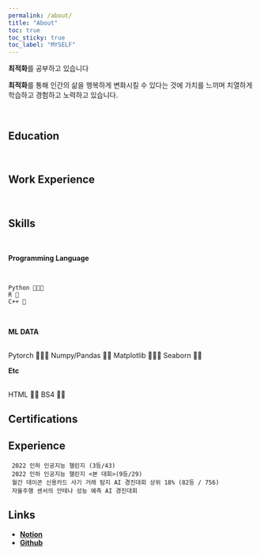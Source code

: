 ```yaml
---
permalink: /about/
title: "About"
toc: true
toc_sticky: true
toc_label: "MYSELF"
---
```


**최적화**를 공부하고 있습니다

**최적화**를 통해 인간의 삶을 행복하게 변화시킬 수 있다는 것에 가치를 느끼며 치열하게 학습하고 경험하고 노력하고 있습니다.

<br/>

## **Education**



<br/>




## **Work Experience**




<br/>





## **Skills**

<br/>

**Programming Language**

<br/>

    Python 💚💚💚
    R 💚
    C++ 💚
    
<br/>

**ML DATA**

<br/>
    Pytorch 💚💚💚
    Numpy/Pandas 💚💚
    Matplotlib 💚💚💚
    Seaborn 💚💚
    
<br/>

**Etc**

<br/>
    HTML 💚💚
    BS4  💚💚
<br/>
    
## **Certifications**


## **Experience**
     2022 인하 인공지능 챌린지 (3등/43)
     2022 인하 인공지능 챌린지 <본 대회>(9등/29)
     월간 데이콘 신용카드 사기 거래 탐지 AI 경진대회 상위 18% (82등 / 756)
     자율주행 센서의 안테나 성능 예측 AI 경진대회 



## Links
- [**Notion**](https://scratched-rayon-d71.notion.site/b0d17a08c46847aa868248582573b85e)
- [**Github**](https://github.com/cheon12)

    
    
